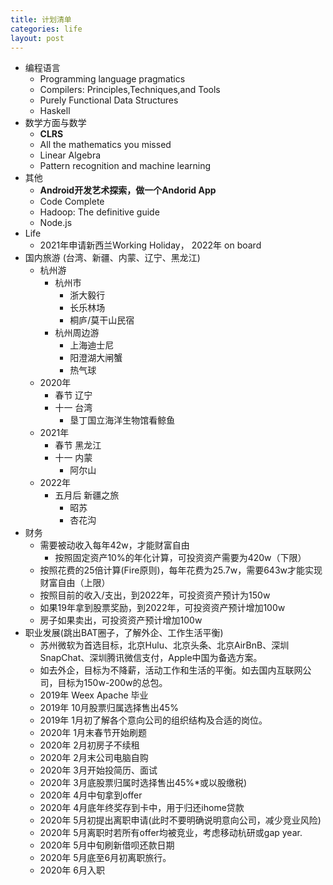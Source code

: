 ```yaml
---
title: 计划清单
categories: life
layout: post
---
```


* 编程语言
	* Programming language pragmatics
	* Compilers: Principles,Techniques,and Tools
	* Purely Functional Data Structures
	* Haskell
* 数学方面与数学
	* **CLRS**
	* All the mathematics you missed
	* Linear Algebra
	* Pattern recognition and machine learning
* 其他
    * **Android开发艺术探索，做一个Andorid App**
    * Code Complete
	* Hadoop: The definitive guide
	* Node.js
* Life
	* 2021年申请新西兰Working Holiday， 2022年 on board
* 国内旅游 (台湾、新疆、内蒙、辽宁、黑龙江)
	* 杭州游
		* 杭州市
			* 浙大毅行
			* 长乐林场
			* 桐庐/莫干山民宿
		* 杭州周边游
			* 上海迪士尼
			* 阳澄湖大闸蟹
			* 热气球
	* 2020年
		* 春节 辽宁
		* 十一 台湾
			* 垦丁国立海洋生物馆看鲸鱼
	* 2021年
		* 春节 黑龙江
		* 十一 内蒙
			* 阿尔山
	* 2022年
		* 五月后 新疆之旅
			* 昭苏
			* 杏花沟
* 财务
	* 需要被动收入每年42w，才能财富自由
		* 按照固定资产10%的年化计算，可投资资产需要为420w（下限）
	* 按照花费的25倍计算(Fire原则)，每年花费为25.7w，需要643w才能实现财富自由（上限）
	* 按照目前的收入/支出，到2022年，可投资资产预计为150w
	* 如果19年拿到股票奖励，到2022年，可投资资产预计增加100w
	* 房子如果卖出，可投资资产预计增加100w
* 职业发展(跳出BAT圈子，了解外企、工作生活平衡)
	* 苏州微软为首选目标，北京Hulu、北京头条、北京AirBnB、深圳SnapChat、深圳腾讯微信支付，Apple中国为备选方案。
	* 如去外企，目标为不降薪，活动工作和生活的平衡。如去国内互联网公司，目标为150w-200w的总包。
	* 2019年 Weex Apache 毕业
	* 2019年 10月股票归属选择售出45%
	* 2019年 1月初了解各个意向公司的组织结构及合适的岗位。
    * 2020年 1月末春节开始刷题
	* 2020年 2月初房子不续租
	* 2020年 2月末公司电脑自购
	* 2020年 3月开始投简历、面试
	* 2020年 3月底股票归属时选择售出45%*或以股缴税)
	* 2020年 4月中旬拿到offer
	* 2020年 4月底年终奖存到卡中，用于归还ihome贷款
	* 2020年 5月初提出离职申请(此时不要明确说明意向公司，减少竞业风险)
	* 2020年 5月离职时若所有offer均被竞业，考虑移动杭研或gap year.
	* 2020年 5月中旬刷新借呗还款日期
	* 2020年 5月底至6月初离职旅行。
	* 2020年 6月入职